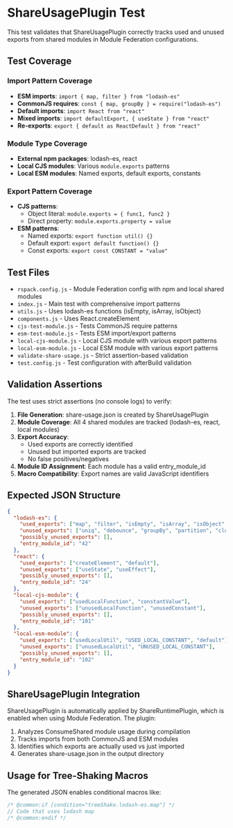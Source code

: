 # ShareUsagePlugin Test

This test validates that ShareUsagePlugin correctly tracks used and unused exports from shared modules in Module Federation configurations.

## Test Coverage

### Import Pattern Coverage
- **ESM imports**: `import { map, filter } from "lodash-es"`
- **CommonJS requires**: `const { map, groupBy } = require("lodash-es")`
- **Default imports**: `import React from "react"`
- **Mixed imports**: `import defaultExport, { useState } from "react"`
- **Re-exports**: `export { default as ReactDefault } from "react"`

### Module Type Coverage
- **External npm packages**: lodash-es, react
- **Local CJS modules**: Various `module.exports` patterns
- **Local ESM modules**: Named exports, default exports, constants

### Export Pattern Coverage
- **CJS patterns**:
  - Object literal: `module.exports = { func1, func2 }`
  - Direct property: `module.exports.property = value`
- **ESM patterns**:
  - Named exports: `export function util() {}`
  - Default export: `export default function() {}`
  - Const exports: `export const CONSTANT = "value"`

## Test Files

- `rspack.config.js` - Module Federation config with npm and local shared modules
- `index.js` - Main test with comprehensive import patterns
- `utils.js` - Uses lodash-es functions (isEmpty, isArray, isObject)
- `components.js` - Uses React.createElement
- `cjs-test-module.js` - Tests CommonJS require patterns
- `esm-test-module.js` - Tests ESM import/export patterns
- `local-cjs-module.js` - Local CJS module with various export patterns
- `local-esm-module.js` - Local ESM module with various export patterns
- `validate-share-usage.js` - Strict assertion-based validation
- `test.config.js` - Test configuration with afterBuild validation

## Validation Assertions

The test uses strict assertions (no console logs) to verify:

1. **File Generation**: share-usage.json is created by ShareUsagePlugin
2. **Module Coverage**: All 4 shared modules are tracked (lodash-es, react, local modules)
3. **Export Accuracy**: 
   - Used exports are correctly identified
   - Unused but imported exports are tracked
   - No false positives/negatives
4. **Module ID Assignment**: Each module has a valid entry_module_id
5. **Macro Compatibility**: Export names are valid JavaScript identifiers

## Expected JSON Structure

```json
{
  "lodash-es": {
    "used_exports": ["map", "filter", "isEmpty", "isArray", "isObject", "clone", "merge"],
    "unused_exports": ["uniq", "debounce", "groupBy", "partition", "cloneDeep", "mergeWith"],
    "possibly_unused_exports": [],
    "entry_module_id": "42"
  },
  "react": {
    "used_exports": ["createElement", "default"],
    "unused_exports": ["useState", "useEffect"],
    "possibly_unused_exports": [],
    "entry_module_id": "24"
  },
  "local-cjs-module": {
    "used_exports": ["usedLocalFunction", "constantValue"],
    "unused_exports": ["unusedLocalFunction", "unusedConstant"],
    "possibly_unused_exports": [],
    "entry_module_id": "101"
  },
  "local-esm-module": {
    "used_exports": ["usedLocalUtil", "USED_LOCAL_CONSTANT", "default"],
    "unused_exports": ["unusedLocalUtil", "UNUSED_LOCAL_CONSTANT"],
    "possibly_unused_exports": [],
    "entry_module_id": "102"
  }
}
```

## ShareUsagePlugin Integration

ShareUsagePlugin is automatically applied by ShareRuntimePlugin, which is enabled when using Module Federation. The plugin:

1. Analyzes ConsumeShared module usage during compilation
2. Tracks imports from both CommonJS and ESM modules
3. Identifies which exports are actually used vs just imported
4. Generates share-usage.json in the output directory

## Usage for Tree-Shaking Macros

The generated JSON enables conditional macros like:
```javascript
/* @common:if [condition="treeShake.lodash-es.map"] */
// Code that uses lodash map
/* @common:endif */
```